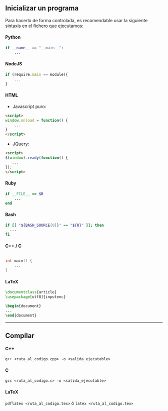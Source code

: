 ## Inicializar un programa
Para hacerlo de forma controlada, es recomendable usar la siguiente sintaxis en el fichero que ejecutamos:

#### Python
```python
if __name__ == "__main__":
    ...
```

#### NodeJS
```javascript
if (require.main == module){
    ...
}
```

#### HTML
- Javascript puro:
```html
<script>
window.onload = function() {
    ...
}
</script>
```

- JQuery:
```html
<script>
$(window).ready(function() { 
   ... 
});
</script>
```

#### Ruby
```ruby
if __FILE__ == $0
    ...
end
```

#### Bash
```bash
if [[ "${BASH_SOURCE[0]}" == "${0}" ]]; then
  ...
fi

```

#### C++ / C
```cpp

int main() {
    ...
}
```

#### LaTeX
```latex
\documentclass{article}
\usepackage[utf8]{inputenc}

\begin{document}
...
\end{document}
```

_____________________________

## Compilar

#### C++
`g++ <ruta_al_codigo.cpp> -o <salida_ejecutable>`

#### C
`gcc <ruta_al_codigo.c> -o <salida_ejecutable>`

#### LaTeX
`pdflatex <ruta_al_codigo.tex>` ó `latex <ruta_al_codigo.tex>`